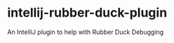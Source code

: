 intellij-rubber-duck-plugin
===========================

An IntelliJ plugin to help with Rubber Duck Debugging